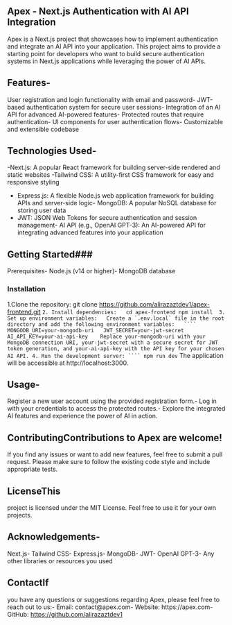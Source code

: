  ## Apex - Next.js Authentication with AI API Integration

Apex is a Next.js project that showcases how to implement authentication and integrate an AI API into your application. This project aims to provide a starting point for developers who want to build secure authentication systems in Next.js applications while leveraging the power of AI APIs.
## Features-
User registration and login functionality with email and password- JWT-based authentication system for secure user sessions- Integration of an AI API for advanced AI-powered features- Protected routes that require authentication- UI components for user authentication flows- Customizable and extensible codebase
## Technologies Used- 
-Next.js: A popular React framework for building server-side rendered and static websites
-Tailwind CSS: A utility-first CSS framework for easy and responsive styling
- Express.js: A flexible Node.js web application framework for building APIs and server-side logic- MongoDB: A popular NoSQL database for storing user data
- JWT: JSON Web Tokens for secure authentication and session management- AI API (e.g., OpenAI GPT-3): An AI-powered API for integrating advanced features into your application
## Getting Started### 
Prerequisites- Node.js (v14 or higher)- MongoDB database
### Installation
1.Clone the repository:   git clone https://github.com/alirazaztdev1/apex-frontend.git  ```
2. Install dependencies:   cd apex-frontend npm install 
3. Set up environment variables:   Create a `.env.local` file in the root directory and add the following environment variables:   ````   MONGODB_URI=your-mongodb-uri   JWT_SECRET=your-jwt-secret   AI_API_KEY=your-ai-api-key    Replace your-mongodb-uri with your MongoDB connection URI, your-jwt-secret with a secure secret for JWT token generation, and your-ai-api-key with the API key for your chosen AI API.
4. Run the development server: ```` npm run dev ``` The application will be accessible at http://localhost:3000.
## Usage-
Register a new user account using the provided registration form.- Log in with your credentials to access the protected routes.- Explore the integrated AI features and experience the power of AI in action.
## ContributingContributions to Apex are welcome!
If you find any issues or want to add new features, feel free to submit a pull request. Please make sure to follow the existing code style and include appropriate tests.
## LicenseThis
project is licensed under the MIT License. Feel free to use it for your own projects.
## Acknowledgements-
Next.js- Tailwind CSS- Express.js- MongoDB- JWT- OpenAI GPT-3- Any other libraries or resources you used
## ContactIf
you have any questions or suggestions regarding Apex, please feel free to reach out to us:- Email: contact@apex.com- Website: https://apex.com- GitHub: https://github.com/alirazaztdev1
